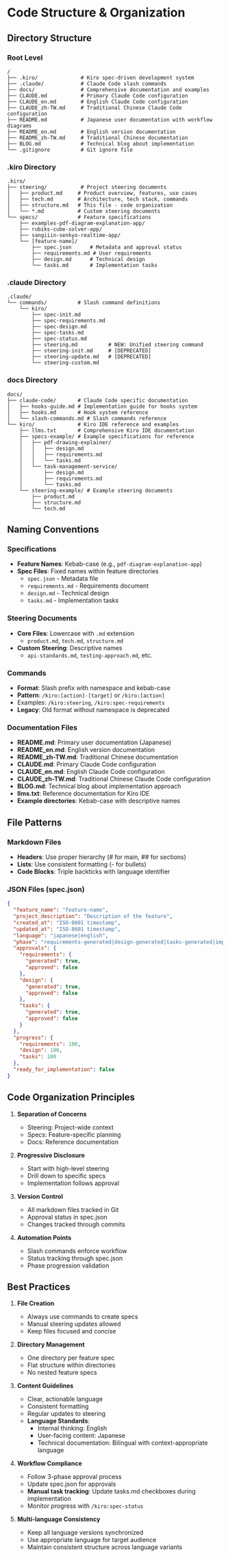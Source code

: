 # Code Structure & Organization

## Directory Structure

### Root Level
```
/
├── .kiro/              # Kiro spec-driven development system
├── .claude/            # Claude Code slash commands
├── docs/               # Comprehensive documentation and examples
├── CLAUDE.md           # Primary Claude Code configuration
├── CLAUDE_en.md        # English Claude Code configuration
├── CLAUDE_zh-TW.md     # Traditional Chinese Claude Code configuration
├── README.md           # Japanese user documentation with workflow diagrams
├── README_en.md        # English version documentation
├── README_zh-TW.md     # Traditional Chinese documentation
├── BLOG.md             # Technical blog about implementation
└── .gitignore          # Git ignore file
```

### .kiro Directory
```
.kiro/
├── steering/           # Project steering documents
│   ├── product.md     # Product overview, features, use cases
│   ├── tech.md        # Architecture, tech stack, commands
│   ├── structure.md   # This file - code organization
│   └── *.md           # Custom steering documents
└── specs/             # Feature specifications
    ├── examples-pdf-diagram-explanation-app/
    ├── rubiks-cube-solver-app/
    ├── sangiiin-senkyo-realtime-app/
    └── [feature-name]/
        ├── spec.json      # Metadata and approval status
        ├── requirements.md # User requirements
        ├── design.md      # Technical design
        └── tasks.md       # Implementation tasks
```

### .claude Directory
```
.claude/
└── commands/          # Slash command definitions
    └── kiro/
        ├── spec-init.md
        ├── spec-requirements.md
        ├── spec-design.md
        ├── spec-tasks.md
        ├── spec-status.md
        ├── steering.md          # NEW: Unified steering command
        ├── steering-init.md     # [DEPRECATED]
        ├── steering-update.md   # [DEPRECATED]
        └── steering-custom.md
```

### docs Directory
```
docs/
├── claude-code/       # Claude Code specific documentation
│   ├── hooks-guide.md # Implementation guide for hooks system
│   ├── hooks.md       # Hook system reference
│   └── slash-commands.md # Slash commands reference
└── kiro/              # Kiro IDE reference and examples
    ├── llms.txt       # Comprehensive Kiro IDE documentation
    ├── specs-example/ # Example specifications for reference
    │   ├── pdf-drawing-explainer/
    │   │   ├── design.md
    │   │   ├── requirements.md
    │   │   └── tasks.md
    │   └── task-management-service/
    │       ├── design.md
    │       ├── requirements.md
    │       └── tasks.md
    └── steering-example/ # Example steering documents
        ├── product.md
        ├── structure.md
        └── tech.md
```

## Naming Conventions

### Specifications
- **Feature Names**: Kebab-case (e.g., `pdf-diagram-explanation-app`)
- **Spec Files**: Fixed names within feature directories
  - `spec.json` - Metadata file
  - `requirements.md` - Requirements document
  - `design.md` - Technical design
  - `tasks.md` - Implementation tasks

### Steering Documents
- **Core Files**: Lowercase with `.md` extension
  - `product.md`, `tech.md`, `structure.md`
- **Custom Steering**: Descriptive names
  - `api-standards.md`, `testing-approach.md`, etc.

### Commands
- **Format**: Slash prefix with namespace and kebab-case
- **Pattern**: `/kiro:[action]-[target]` or `/kiro:[action]`
- Examples: `/kiro:steering`, `/kiro:spec-requirements`
- **Legacy**: Old format without namespace is deprecated

### Documentation Files
- **README.md**: Primary user documentation (Japanese)
- **README_en.md**: English version documentation
- **README_zh-TW.md**: Traditional Chinese documentation
- **CLAUDE.md**: Primary Claude Code configuration
- **CLAUDE_en.md**: English Claude Code configuration
- **CLAUDE_zh-TW.md**: Traditional Chinese Claude Code configuration
- **BLOG.md**: Technical blog about implementation approach
- **llms.txt**: Reference documentation for Kiro IDE
- **Example directories**: Kebab-case with descriptive names

## File Patterns

### Markdown Files
- **Headers**: Use proper hierarchy (# for main, ## for sections)
- **Lists**: Use consistent formatting (- for bullets)
- **Code Blocks**: Triple backticks with language identifier

### JSON Files (spec.json)
```json
{
  "feature_name": "feature-name",
  "project_description": "Description of the feature",
  "created_at": "ISO-8601 timestamp",
  "updated_at": "ISO-8601 timestamp",
  "language": "japanese|english",
  "phase": "requirements-generated|design-generated|tasks-generated|implementation",
  "approvals": {
    "requirements": {
      "generated": true,
      "approved": false
    },
    "design": {
      "generated": true,
      "approved": false
    },
    "tasks": {
      "generated": true,
      "approved": false
    }
  },
  "progress": {
    "requirements": 100,
    "design": 100,
    "tasks": 100
  },
  "ready_for_implementation": false
}
```

## Code Organization Principles

1. **Separation of Concerns**
   - Steering: Project-wide context
   - Specs: Feature-specific planning
   - Docs: Reference documentation

2. **Progressive Disclosure**
   - Start with high-level steering
   - Drill down to specific specs
   - Implementation follows approval

3. **Version Control**
   - All markdown files tracked in Git
   - Approval status in spec.json
   - Changes tracked through commits

4. **Automation Points**
   - Slash commands enforce workflow
   - Status tracking through spec.json
   - Phase progression validation

## Best Practices

1. **File Creation**
   - Always use commands to create specs
   - Manual steering updates allowed
   - Keep files focused and concise

2. **Directory Management**
   - One directory per feature spec
   - Flat structure within directories
   - No nested feature specs

3. **Content Guidelines**
   - Clear, actionable language
   - Consistent formatting
   - Regular updates to steering
   - **Language Standards**:
     - Internal thinking: English
     - User-facing content: Japanese
     - Technical documentation: Bilingual with context-appropriate language

4. **Workflow Compliance**
   - Follow 3-phase approval process
   - Update spec.json for approvals
   - **Manual task tracking**: Update tasks.md checkboxes during implementation
   - Monitor progress with `/kiro:spec-status`
   
5. **Multi-language Consistency**
   - Keep all language versions synchronized
   - Use appropriate language for target audience
   - Maintain consistent structure across language variants